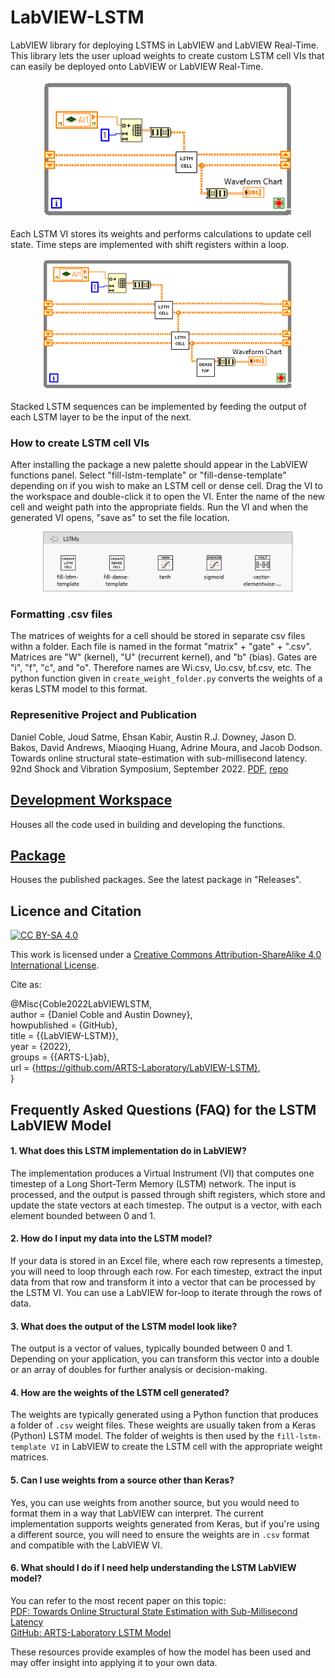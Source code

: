 # LabVIEW-LSTM
LabVIEW library for deploying LSTMS in LabVIEW and LabVIEW Real-Time. This library lets the user upload weights to create custom LSTM cell VIs that can easily be deployed onto LabVIEW or LabVIEW Real-Time. 

<p align="center">
<img src="figures/single-LSTM-cell-use.PNG" alt="drawing" width="400"/> <br> 

</p>
<p align="center">
</p>
Each LSTM VI stores its weights and performs calculations to update cell state. Time steps are implemented with shift registers within a loop.

<p align="center">
<img src="figures/multiple-LSTM-cell-use.PNG" alt="drawing" width="400"/> <br> 

</p>
<p align="center">
</p>
Stacked LSTM sequences can be implemented by feeding the output of each LSTM layer to be the input of the next.

### How to create LSTM cell VIs
After installing the package a new palette should appear in the LabVIEW functions panel. Select "fill-lstm-template" or "fill-dense-template" depending on if you wish to make an LSTM cell or dense cell. Drag the VI to the workspace and double-click it to open the VI. Enter the name of the new cell and weight path into the appropriate fields. Run the VI and when the generated VI opens, "save as" to set the file location.
<p align="center">
<img src="figures/palette.PNG" alt="drawing" width="400"/> <br>
</p>

### Formatting .csv files
The matrices of weights for a cell should be stored in separate csv files withn a folder. Each file is named in the format "matrix" + "gate" + ".csv". Matrices are "W" (kernel), "U" (recurrent kernel), and "b" (bias). Gates are "i", "f", "c", and "o". Therefore names are Wi.csv, Uo.csv, bf.csv, etc. The python function given in ``create_weight_folder.py`` converts the weights of a keras LSTM model to this format.

### Represenitive Project and Publication
Daniel Coble, Joud Satme, Ehsan Kabir, Austin R.J. Downey, Jason D. Bakos, David Andrews, Miaoqing Huang, Adrine Moura, and Jacob Dodson. Towards online structural state-estimation with sub-millisecond latency. 92nd Shock and Vibration Symposium, September 2022. [PDF](https://cse.sc.edu/~adowney2/publications/conference/Coble2022TowardsOnlineStructural.pdf), [repo](https://github.com/ARTS-Laboratory/Paper-Towards-online-structural-state-estimation-with-sub-millisecond-latency)
 


## [Development Workspace](development_workspace)
Houses all the code used in building and developing the functions. 

## [Package](package)
Houses the published packages. See the latest package in "Releases".

## Licence and Citation
[![CC BY-SA 4.0][cc-by-sa-shield]][cc-by-sa]

This work is licensed under a
[Creative Commons Attribution-ShareAlike 4.0 International License][cc-by-sa].



[cc-by-sa]: http://creativecommons.org/licenses/by-sa/4.0/
[cc-by-sa-image]: https://licensebuttons.net/l/by-sa/4.0/88x31.png
[cc-by-sa-shield]: https://img.shields.io/badge/License-CC%20BY--SA%204.0-lightgrey.svg


Cite as:

@Misc{Coble2022LabVIEWLSTM,  
author = {Daniel Coble and Austin Downey},  
howpublished = {GitHub},  
title = {{LabVIEW-LSTM}},  
year = {2022},  
groups = {{ARTS-L}ab},  
url = {https://github.com/ARTS-Laboratory/LabVIEW-LSTM},  
}

## Frequently Asked Questions (FAQ) for the LSTM LabVIEW Model

#### 1. What does this LSTM implementation do in LabVIEW?
The implementation produces a Virtual Instrument (VI) that computes one timestep of a Long Short-Term Memory (LSTM) network. The input is processed, and the output is passed through shift registers, which store and update the state vectors at each timestep. The output is a vector, with each element bounded between 0 and 1.

#### 2. How do I input my data into the LSTM model?
If your data is stored in an Excel file, where each row represents a timestep, you will need to loop through each row. For each timestep, extract the input data from that row and transform it into a vector that can be processed by the LSTM VI. You can use a LabVIEW for-loop to iterate through the rows of data.

#### 3. What does the output of the LSTM model look like?
The output is a vector of values, typically bounded between 0 and 1. Depending on your application, you can transform this vector into a double or an array of doubles for further analysis or decision-making.

#### 4. How are the weights of the LSTM cell generated?
The weights are typically generated using a Python function that produces a folder of `.csv` weight files. These weights are usually taken from a Keras (Python) LSTM model. The folder of weights is then used by the `fill-lstm-template VI` in LabVIEW to create the LSTM cell with the appropriate weight matrices.

#### 5. Can I use weights from a source other than Keras?
Yes, you can use weights from another source, but you would need to format them in a way that LabVIEW can interpret. The current implementation supports weights generated from Keras, but if you're using a different source, you will need to ensure the weights are in `.csv` format and compatible with the LabVIEW VI.

#### 6. What should I do if I need help understanding the LSTM LabVIEW model?
You can refer to the most recent paper on this topic:  
[PDF: Towards Online Structural State Estimation with Sub-Millisecond Latency](https://cse.sc.edu/~adowney2/publications/conference/Coble2022TowardsOnlineStructural.pdf)  
[GitHub: ARTS-Laboratory LSTM Model](https://github.com/ARTS-Laboratory/Paper-Towards-online-structural-state-estimation-with-sub-millisecond-latency)

These resources provide examples of how the model has been used and may offer insight into applying it to your own data.
